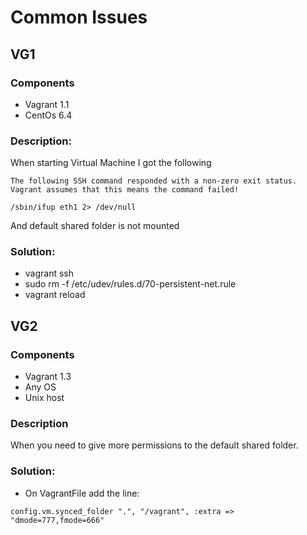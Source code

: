 Common Issues
=============

## VG1

### Components

* Vagrant 1.1
* CentOs 6.4

### Description:

When starting Virtual Machine I got the following
```
The following SSH command responded with a non-zero exit status.
Vagrant assumes that this means the command failed!

/sbin/ifup eth1 2> /dev/null
```
And default shared folder is not mounted


### Solution:

* vagrant ssh
* sudo rm -f /etc/udev/rules.d/70-persistent-net.rule
* vagrant reload


## VG2

### Components


* Vagrant 1.3
* Any OS
* Unix host

### Description

When you need to give more permissions to the default shared folder.

### Solution:

* On VagrantFile add the line: 

```
config.vm.synced_folder ".", "/vagrant", :extra => "dmode=777,fmode=666"
```
